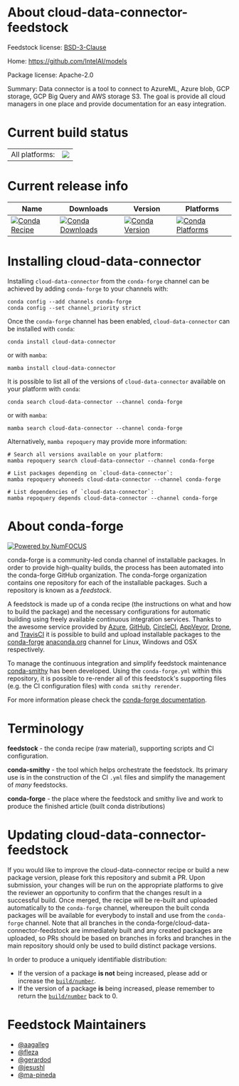 About cloud-data-connector-feedstock
====================================

Feedstock license: [BSD-3-Clause](https://github.com/conda-forge/cloud-data-connector-feedstock/blob/main/LICENSE.txt)

Home: https://github.com/IntelAI/models

Package license: Apache-2.0

Summary: Data connector is a tool to connect to AzureML, Azure blob, GCP storage, GCP Big Query and AWS storage S3. The goal is provide all cloud managers in one place and provide documentation for an easy integration.

Current build status
====================


<table><tr><td>All platforms:</td>
    <td>
      <a href="https://dev.azure.com/conda-forge/feedstock-builds/_build/latest?definitionId=20408&branchName=main">
        <img src="https://dev.azure.com/conda-forge/feedstock-builds/_apis/build/status/cloud-data-connector-feedstock?branchName=main">
      </a>
    </td>
  </tr>
</table>

Current release info
====================

| Name | Downloads | Version | Platforms |
| --- | --- | --- | --- |
| [![Conda Recipe](https://img.shields.io/badge/recipe-cloud--data--connector-green.svg)](https://anaconda.org/conda-forge/cloud-data-connector) | [![Conda Downloads](https://img.shields.io/conda/dn/conda-forge/cloud-data-connector.svg)](https://anaconda.org/conda-forge/cloud-data-connector) | [![Conda Version](https://img.shields.io/conda/vn/conda-forge/cloud-data-connector.svg)](https://anaconda.org/conda-forge/cloud-data-connector) | [![Conda Platforms](https://img.shields.io/conda/pn/conda-forge/cloud-data-connector.svg)](https://anaconda.org/conda-forge/cloud-data-connector) |

Installing cloud-data-connector
===============================

Installing `cloud-data-connector` from the `conda-forge` channel can be achieved by adding `conda-forge` to your channels with:

```
conda config --add channels conda-forge
conda config --set channel_priority strict
```

Once the `conda-forge` channel has been enabled, `cloud-data-connector` can be installed with `conda`:

```
conda install cloud-data-connector
```

or with `mamba`:

```
mamba install cloud-data-connector
```

It is possible to list all of the versions of `cloud-data-connector` available on your platform with `conda`:

```
conda search cloud-data-connector --channel conda-forge
```

or with `mamba`:

```
mamba search cloud-data-connector --channel conda-forge
```

Alternatively, `mamba repoquery` may provide more information:

```
# Search all versions available on your platform:
mamba repoquery search cloud-data-connector --channel conda-forge

# List packages depending on `cloud-data-connector`:
mamba repoquery whoneeds cloud-data-connector --channel conda-forge

# List dependencies of `cloud-data-connector`:
mamba repoquery depends cloud-data-connector --channel conda-forge
```


About conda-forge
=================

[![Powered by
NumFOCUS](https://img.shields.io/badge/powered%20by-NumFOCUS-orange.svg?style=flat&colorA=E1523D&colorB=007D8A)](https://numfocus.org)

conda-forge is a community-led conda channel of installable packages.
In order to provide high-quality builds, the process has been automated into the
conda-forge GitHub organization. The conda-forge organization contains one repository
for each of the installable packages. Such a repository is known as a *feedstock*.

A feedstock is made up of a conda recipe (the instructions on what and how to build
the package) and the necessary configurations for automatic building using freely
available continuous integration services. Thanks to the awesome service provided by
[Azure](https://azure.microsoft.com/en-us/services/devops/), [GitHub](https://github.com/),
[CircleCI](https://circleci.com/), [AppVeyor](https://www.appveyor.com/),
[Drone](https://cloud.drone.io/welcome), and [TravisCI](https://travis-ci.com/)
it is possible to build and upload installable packages to the
[conda-forge](https://anaconda.org/conda-forge) [anaconda.org](https://anaconda.org/)
channel for Linux, Windows and OSX respectively.

To manage the continuous integration and simplify feedstock maintenance
[conda-smithy](https://github.com/conda-forge/conda-smithy) has been developed.
Using the ``conda-forge.yml`` within this repository, it is possible to re-render all of
this feedstock's supporting files (e.g. the CI configuration files) with ``conda smithy rerender``.

For more information please check the [conda-forge documentation](https://conda-forge.org/docs/).

Terminology
===========

**feedstock** - the conda recipe (raw material), supporting scripts and CI configuration.

**conda-smithy** - the tool which helps orchestrate the feedstock.
                   Its primary use is in the construction of the CI ``.yml`` files
                   and simplify the management of *many* feedstocks.

**conda-forge** - the place where the feedstock and smithy live and work to
                  produce the finished article (built conda distributions)


Updating cloud-data-connector-feedstock
=======================================

If you would like to improve the cloud-data-connector recipe or build a new
package version, please fork this repository and submit a PR. Upon submission,
your changes will be run on the appropriate platforms to give the reviewer an
opportunity to confirm that the changes result in a successful build. Once
merged, the recipe will be re-built and uploaded automatically to the
`conda-forge` channel, whereupon the built conda packages will be available for
everybody to install and use from the `conda-forge` channel.
Note that all branches in the conda-forge/cloud-data-connector-feedstock are
immediately built and any created packages are uploaded, so PRs should be based
on branches in forks and branches in the main repository should only be used to
build distinct package versions.

In order to produce a uniquely identifiable distribution:
 * If the version of a package **is not** being increased, please add or increase
   the [``build/number``](https://docs.conda.io/projects/conda-build/en/latest/resources/define-metadata.html#build-number-and-string).
 * If the version of a package **is** being increased, please remember to return
   the [``build/number``](https://docs.conda.io/projects/conda-build/en/latest/resources/define-metadata.html#build-number-and-string)
   back to 0.

Feedstock Maintainers
=====================

* [@aagalleg](https://github.com/aagalleg/)
* [@fleza](https://github.com/fleza/)
* [@gerardod](https://github.com/gerardod/)
* [@jesushl](https://github.com/jesushl/)
* [@ma-pineda](https://github.com/ma-pineda/)

